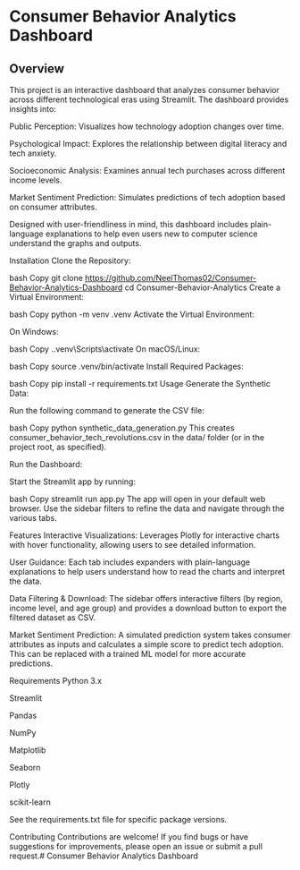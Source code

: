# Consumer Behavior Analytics Dashboard
## Overview
This project is an interactive dashboard that analyzes consumer behavior across different technological eras using Streamlit. The dashboard provides insights into:

Public Perception: Visualizes how technology adoption changes over time.

Psychological Impact: Explores the relationship between digital literacy and tech anxiety.

Socioeconomic Analysis: Examines annual tech purchases across different income levels.

Market Sentiment Prediction: Simulates predictions of tech adoption based on consumer attributes.

Designed with user-friendliness in mind, this dashboard includes plain-language explanations to help even users new to computer science understand the graphs and outputs.

Installation
Clone the Repository:

bash
Copy
git clone https://github.com/NeelThomas02/Consumer-Behavior-Analytics-Dashboard
cd Consumer-Behavior-Analytics
Create a Virtual Environment:

bash
Copy
python -m venv .venv
Activate the Virtual Environment:

On Windows:

bash
Copy
.\.venv\Scripts\activate
On macOS/Linux:

bash
Copy
source .venv/bin/activate
Install Required Packages:

bash
Copy
pip install -r requirements.txt
Usage
Generate the Synthetic Data:

Run the following command to generate the CSV file:

bash
Copy
python synthetic_data_generation.py
This creates consumer_behavior_tech_revolutions.csv in the data/ folder (or in the project root, as specified).

Run the Dashboard:

Start the Streamlit app by running:

bash
Copy
streamlit run app.py
The app will open in your default web browser. Use the sidebar filters to refine the data and navigate through the various tabs.

Features
Interactive Visualizations:
Leverages Plotly for interactive charts with hover functionality, allowing users to see detailed information.

User Guidance:
Each tab includes expanders with plain-language explanations to help users understand how to read the charts and interpret the data.

Data Filtering & Download:
The sidebar offers interactive filters (by region, income level, and age group) and provides a download button to export the filtered dataset as CSV.

Market Sentiment Prediction:
A simulated prediction system takes consumer attributes as inputs and calculates a simple score to predict tech adoption. This can be replaced with a trained ML model for more accurate predictions.

Requirements
Python 3.x

Streamlit

Pandas

NumPy

Matplotlib

Seaborn

Plotly

scikit-learn

See the requirements.txt file for specific package versions.

Contributing
Contributions are welcome! If you find bugs or have suggestions for improvements, please open an issue or submit a pull request.#   C o n s u m e r   B e h a v i o r   A n a l y t i c s   D a s h b o a r d 
 
 